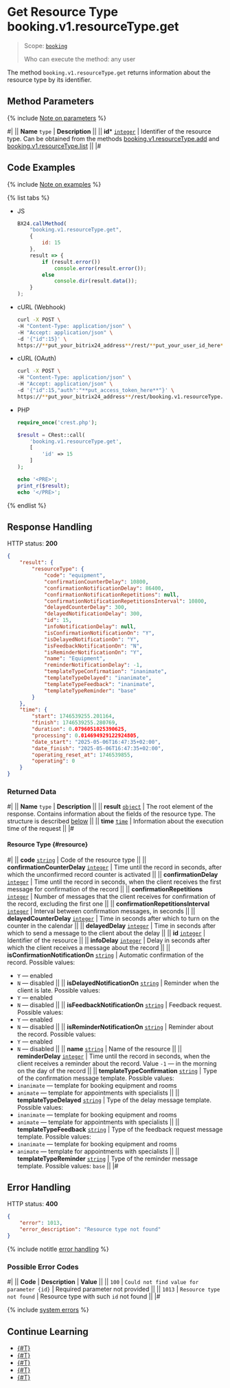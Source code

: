 # Get Resource Type booking.v1.resourceType.get

> Scope: [`booking`](../../../scopes/permissions.md)
>
> Who can execute the method: any user

The method `booking.v1.resourceType.get` returns information about the resource type by its identifier.

## Method Parameters

{% include [Note on parameters](../../../../_includes/required.md) %}

#|
|| **Name**
`type` | **Description** ||
|| **id***
[`integer`](../../../data-types.md) | Identifier of the resource type.
Can be obtained from the methods [booking.v1.resourceType.add](./booking-v1-resourcetype-add.md) and [booking.v1.resourceType.list](./booking-v1-resourcetype-list.md) ||
|#

## Code Examples

{% include [Note on examples](../../../../_includes/examples.md) %}

{% list tabs %}

- JS

    ```js
    BX24.callMethod(
        "booking.v1.resourceType.get",
        {
            id: 15
        },
        result => {
            if (result.error())
                console.error(result.error());
            else
                console.dir(result.data());
        }
    );
    ```

- cURL (Webhook)

    ```bash
    curl -X POST \
    -H "Content-Type: application/json" \
    -H "Accept: application/json" \
    -d '{"id":15}' \
    https://**put_your_bitrix24_address**/rest/**put_your_user_id_here**/**put_your_webhook_here**/booking.v1.resourceType.get
    ```

- cURL (OAuth)

    ```bash
    curl -X POST \
    -H "Content-Type: application/json" \
    -H "Accept: application/json" \
    -d '{"id":15,"auth":"**put_access_token_here**"}' \
    https://**put_your_bitrix24_address**/rest/booking.v1.resourceType.get
    ```

- PHP

    ```php
    require_once('crest.php');

    $result = CRest::call(
        'booking.v1.resourceType.get',
        [
            'id' => 15
        ]
    );

    echo '<PRE>';
    print_r($result);
    echo '</PRE>';
    ```

{% endlist %}

## Response Handling

HTTP status: **200**

```json
{
    "result": {
        "resourceType": {
            "code": "equipment",
            "confirmationCounterDelay": 10800,
            "confirmationNotificationDelay": 86400,
            "confirmationNotificationRepetitions": null,
            "confirmationNotificationRepetitionsInterval": 10800,
            "delayedCounterDelay": 300,
            "delayedNotificationDelay": 300,
            "id": 15,
            "infoNotificationDelay": null,
            "isConfirmationNotificationOn": "Y",
            "isDelayedNotificationOn": "Y",
            "isFeedbackNotificationOn": "N",
            "isReminderNotificationOn": "Y",
            "name": "Equipment",
            "reminderNotificationDelay": -1,
            "templateTypeConfirmation": "inanimate",
            "templateTypeDelayed": "inanimate",
            "templateTypeFeedback": "inanimate",
            "templateTypeReminder": "base"
        }
    },
    "time": {
        "start": 1746539255.201164,
        "finish": 1746539255.280769,
        "duration": 0.0796051025390625,
        "processing": 0.014694929122924805,
        "date_start": "2025-05-06T16:47:35+02:00",
        "date_finish": "2025-05-06T16:47:35+02:00",
        "operating_reset_at": 1746539855,
        "operating": 0
    }
}
```

### Returned Data

#|
|| **Name**
`type` | **Description** ||
|| **result**
[`object`](../../../data-types.md) | The root element of the response. Contains information about the fields of the resource type. The structure is described [below](#resource) ||
|| **time**
[`time`](../../../data-types.md#time) | Information about the execution time of the request ||
|#

#### Resource Type {#resource}

#|
|| **code**
[`string`](../../../data-types.md) | Code of the resource type ||
|| **confirmationCounterDelay**
[`integer`](../../../data-types.md) | Time until the record in seconds, after which the unconfirmed record counter is activated ||
|| **confirmationDelay**
[`integer`](../../../data-types.md) | Time until the record in seconds, when the client receives the first message for confirmation of the record ||
|| **confirmationRepetitions**
[`integer`](../../../data-types.md) | Number of messages that the client receives for confirmation of the record, excluding the first one ||
|| **confirmationRepetitionsInterval**
[`integer`](../../../data-types.md) | Interval between confirmation messages, in seconds ||
|| **delayedCounterDelay**
[`integer`](../../../data-types.md) | Time in seconds after which to turn on the counter in the calendar ||
|| **delayedDelay**
[`integer`](../../../data-types.md) | Time in seconds after which to send a message to the client about the delay ||
|| **id**
[`integer`](../../../data-types.md) | Identifier of the resource ||
|| **infoDelay**
[`integer`](../../../data-types.md) | Delay in seconds after which the client receives a message about the record ||
|| **isConfirmationNotificationOn**
[`string`](../../../data-types.md) | Automatic confirmation of the record. Possible values:
- `Y` — enabled
- `N` — disabled ||
|| **isDelayedNotificationOn**
[`string`](../../../data-types.md) | Reminder when the client is late. Possible values:
- `Y` — enabled
- `N` — disabled ||
|| **isFeedbackNotificationOn**
[`string`](../../../data-types.md) | Feedback request. Possible values:
- `Y` — enabled
- `N` — disabled ||
|| **isReminderNotificationOn**
[`string`](../../../data-types.md) | Reminder about the record. Possible values:
- `Y` — enabled
- `N` — disabled ||
|| **name**
[`string`](../../../data-types.md) | Name of the resource ||
|| **reminderDelay**
[`integer`](../../../data-types.md) | Time until the record in seconds, when the client receives a reminder about the record.
Value `-1` — in the morning on the day of the record ||
|| **templateTypeConfirmation**
[`string`](../../../data-types.md) | Type of the confirmation message template. Possible values:
- `inanimate` — template for booking equipment and rooms
- `animate` — template for appointments with specialists ||
|| **templateTypeDelayed**
[`string`](../../../data-types.md) | Type of the delay message template. Possible values:
- `inanimate` — template for booking equipment and rooms
- `animate` — template for appointments with specialists ||
|| **templateTypeFeedback**
[`string`](../../../data-types.md) | Type of the feedback request message template. Possible values:
- `inanimate` — template for booking equipment and rooms
- `animate` — template for appointments with specialists ||
|| **templateTypeReminder**
[`string`](../../../data-types.md) | Type of the reminder message template. Possible values: `base` ||
|#

## Error Handling

HTTP status: **400**

```json
{
    "error": 1013,
    "error_description": "Resource type not found"
}
```

{% include notitle [error handling](../../../../_includes/error-info.md) %}

### Possible Error Codes

#|
|| **Code** | **Description** | **Value** ||
|| `100` | `Could not find value for parameter {id}` | Required parameter not provided ||
|| `1013` | `Resource type not found` | Resource type with such `id` not found ||
|#

{% include [system errors](../../../../_includes/system-errors.md) %}

## Continue Learning

- [{#T}](../index.md)
- [{#T}](./booking-v1-resourcetype-add.md)
- [{#T}](./booking-v1-resourcetype-update.md)
- [{#T}](./booking-v1-resourcetype-add.md)
- [{#T}](./booking-v1-resourcetype-list.md)